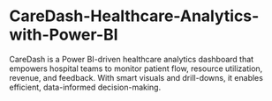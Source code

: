 # CareDash-Healthcare-Analytics-with-Power-BI
CareDash is a Power BI-driven healthcare analytics dashboard that empowers hospital teams to monitor patient flow, resource utilization, revenue, and feedback. With smart visuals and drill-downs, it enables efficient, data-informed decision-making.
